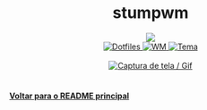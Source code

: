 <h1 align="center">stumpwm</h1>
<div align="center">
  <a href="https://github.com/crzjp">
    <img src="https://img.shields.io/badge/usuário-crzjp-%232c3e50?style=for-the-badge" />
  </a>
  <br/>
  <a href="https://github.com/crzjp/dotfiles">
    <img
      alt="Dotfiles"
      src="https://img.shields.io/badge/dots-%232c3e50?style=for-the-badge"
    />
  </a>
  <a href="http://stumpwm.github.io/">
    <img
      alt="WM"
      src="https://img.shields.io/badge/wm-stumpwm-%235352ed?style=for-the-badge"
    />
  </a>
  <a href="https://protesilaos.com/emacs/modus-themes">
    <img
      alt="Tema"
      src="https://img.shields.io/badge/tema-modus-%232ed573?style=for-the-badge"
    />
  </a>
  <br /><br />
  <a href="https://github.com/crzjp/dotfiles/tree/master/.stumpwm.d">
    <img alt="Captura de tela / Gif" src="https://github.com/crzjp/dotfiles/blob/master/.stumpwm.d/stumpwm.png" />
  </a>
  <br/><br/>
</div>

#### [Voltar para o README principal](https://github.com/unixwmbr/unixwmbr)
